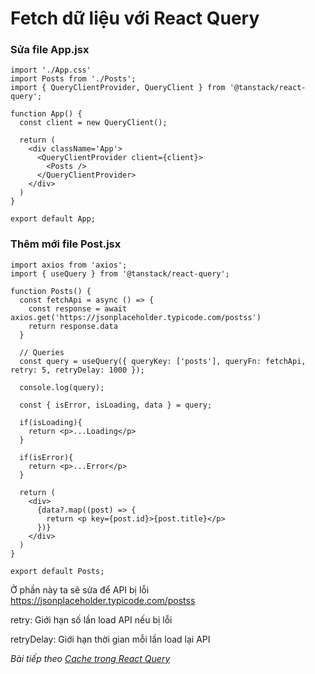 # Fetch dữ liệu với React Query

### Sửa file App.jsx

```
import './App.css'
import Posts from './Posts';
import { QueryClientProvider, QueryClient } from '@tanstack/react-query';

function App() {
  const client = new QueryClient();

  return (
    <div className='App'>
      <QueryClientProvider client={client}>
        <Posts />
      </QueryClientProvider>
    </div>
  )
}

export default App;
```

### Thêm mới file Post.jsx

```
import axios from 'axios';
import { useQuery } from '@tanstack/react-query';

function Posts() {
  const fetchApi = async () => {
    const response = await axios.get('https://jsonplaceholder.typicode.com/postss')
    return response.data
  }

  // Queries
  const query = useQuery({ queryKey: ['posts'], queryFn: fetchApi, retry: 5, retryDelay: 1000 });

  console.log(query);

  const { isError, isLoading, data } = query;

  if(isLoading){
    return <p>...Loading</p>
  }

  if(isError){
    return <p>...Error</p>
  }

  return (
    <div>
      {data?.map((post) => {
        return <p key={post.id}>{post.title}</p>
      })}
    </div>
  )
}

export default Posts;
```

Ở phần này ta sẽ sửa để API bị lỗi https://jsonplaceholder.typicode.com/postss

retry: Giới hạn số lần load API nếu bị lỗi

retryDelay: Giới hạn thời gian mỗi lần load lại API

*Bài tiếp theo [Cache trong React Query](session_003_cache_api.md)*
